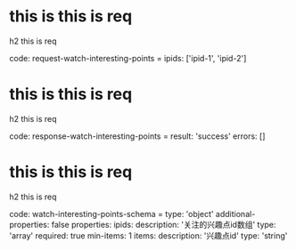 # this is this is req

h2 this is req

code:
    request-watch-interesting-points =
  ipids: ['ipid-1', 'ipid-2']


# this is this is req

h2 this is req

code:
    response-watch-interesting-points =
  result: 'success'
  errors: []


# this is this is req

h2 this is req

code:
    watch-interesting-points-schema =
  type: 'object'
  additional-properties: false
  properties:
    ipids:
      description: '关注的兴趣点id数组'
      type: 'array'
      required: true
      min-items: 1
      items:
        description: '兴趣点id'
        type: 'string'


